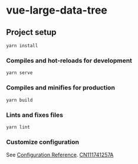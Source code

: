 # vue-large-data-tree

## Project setup
```
yarn install
```

### Compiles and hot-reloads for development
```
yarn serve
```

### Compiles and minifies for production
```
yarn build
```

### Lints and fixes files
```
yarn lint
```

### Customize configuration
See [Configuration Reference](https://cli.vuejs.org/config/).
[CN111741257A](https://zhuanli.tianyancha.com/911ab6218b9b0694c555d2687ac9bba2)
